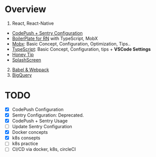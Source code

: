 # Overview

1. React, React-Native

- [CodePush + Sentry Configuration](https://github.com/2hyjun/today-I-learned/tree/master/React%2C%20React-Native/Sentry%2BCodePush)
- [BoilerPlate for RN](https://github.com/2hyjun/today-I-learned/tree/master/React%2C%20React-Native/BolierPlate)
  with TypeScript, MobX
- [Mobx](https://github.com/2hyjun/today-I-learned/tree/master/React%2C%20React-Native/Mobx): Basic Concept, Configuration, Optimization, Tips..
- [TypeScript](https://github.com/2hyjun/today-I-learned/tree/master/React%2C%20React-Native/TypeScript): Basic Concept, Configuration, tips + **VSCode Settings**
- [Honey Tip](https://github.com/2hyjun/today-I-learned/tree/master/React%2C%20React-Native/Honey%20Tip)
- [SplashScreen](https://github.com/2hyjun/today-I-learned/tree/master/React%2C%20React-Native/SplashScreen)

2. [Babel & Webpack](https://github.com/2hyjun/today-I-learned/tree/master/BabelWebpack)
3. [BigQuery](https://github.com/2hyjun/today-I-learned/tree/master/BigQuery)


# TODO

- [x] CodePush Configuration
- [x] Sentry Configuration: Deprecated.
- [x] CodePush + Sentry Usage
- [ ] Update Sentry Configuration
- [x] Docker concepts
- [x] k8s consepts
- [ ] k8s practice
- [ ] CI/CD via docker, k8s, circleCI
